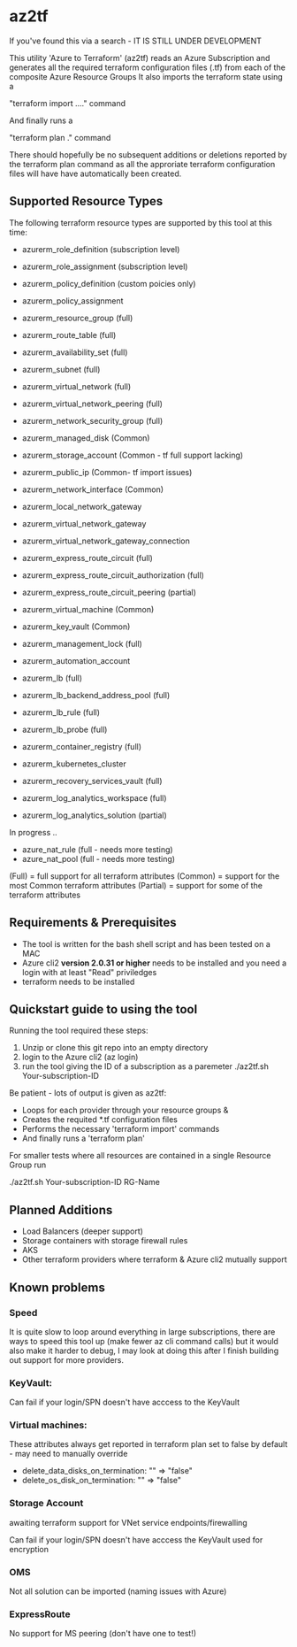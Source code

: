 # az2tf

If you've found this via a search - IT IS STILL UNDER DEVELOPMENT

This utility 'Azure to Terraform' (az2tf) 
reads an Azure Subscription and generates all the required terraform configuration files (.tf) from each of the composite Azure Resource Groups
It also imports the terraform state using a

"terraform import ...." command

And finally runs a 

"terraform plan ."  command 

There should hopefully be no subsequent additions or deletions reported by the terraform plan command as all the approriate terraform configuration files will have have automatically been created.

## Supported Resource Types

The following terraform resource types are supported by this tool at this time:

* azurerm_role_definition (subscription level)
* azurerm_role_assignment (subscription level)
* azurerm_policy_definition (custom poicies only)
* azurerm_policy_assignment

* azurerm_resource_group (full)
* azurerm_route_table (full)
* azurerm_availability_set (full)
* azurerm_subnet (full)
* azurerm_virtual_network (full)
* azurerm_virtual_network_peering (full)
* azurerm_network_security_group (full)
* azurerm_managed_disk  (Common)
* azurerm_storage_account (Common - tf full support lacking)
* azurerm_public_ip  (Common- tf import issues)
* azurerm_network_interface  (Common)
* azurerm_local_network_gateway
* azurerm_virtual_network_gateway
* azurerm_virtual_network_gateway_connection
* azurerm_express_route_circuit (full)
* azurerm_express_route_circuit_authorization (full)
* azurerm_express_route_circuit_peering (partial)

* azurerm_virtual_machine  (Common)
* azurerm_key_vault (Common)
* azurerm_management_lock  (full)
* azurerm_automation_account
* azurerm_lb  (full)
* azurerm_lb_backend_address_pool (full)
* azurerm_lb_rule (full)
* azurerm_lb_probe (full)

* azurerm_container_registry (full)
* azurerm_kubernetes_cluster
* azurerm_recovery_services_vault (full)
* azurerm_log_analytics_workspace (full)
* azurerm_log_analytics_solution (partial)

In progress ..

* azure_nat_rule (full - needs more testing)
* azure_nat_pool (full - needs more testing)

(Full) = full support for all terraform attributes
(Common) = support for the most Common terraform attributes
(Partial) = support for some of the terraform attributes

## Requirements & Prerequisites
+ The tool is written for the bash shell script and has been tested on a MAC
+ Azure cli2 **version 2.0.31 or higher** needs to be installed and you need a login with at least "Read" priviledges
+ terraform needs to be installed


## Quickstart guide to using the tool

Running the tool required these steps:
1. Unzip or clone this git repo into an empty directory
1. login to the Azure cli2  (az login)
1. run the tool giving the ID of a subscription as a paremeter  ./az2tf.sh  Your-subscription-ID 

Be patient - lots of output is given as az2tf:

+ Loops for each provider through your resource groups &
+ Creates the requited *.tf configuration files
+ Performs the necessary 'terraform import' commands
+ And finally runs a 'terraform plan'

For smaller tests where all resources are contained in a single Resource Group run 

./az2tf.sh Your-subscription-ID  RG-Name


## Planned Additions

+ Load Balancers (deeper support)
+ Storage containers with storage firewall rules
+ AKS
+ Other terraform providers where terraform & Azure cli2 mutually support

## Known problems

### Speed

It is quite slow to loop around everything in large subscriptions, there are ways to speed this tool up (make fewer az cli command calls) but it would also make it harder to debug, I may look at doing this after I finish building out support for more providers.

### KeyVault:

Can fail if your login/SPN doesn't have acccess to the KeyVault

### Virtual machines:
These attributes always get reported in terraform plan set to false by default  - may need to manually override

+ delete_data_disks_on_termination:           "" => "false"
+ delete_os_disk_on_termination:              "" => "false"


### Storage Account

awaiting terraform support for VNet service endpoints/firewalling

Can fail if your login/SPN doesn't have acccess the KeyVault used for encryption

### OMS

Not all solution can be imported (naming issues with Azure)

### ExpressRoute

No support for MS peering (don't have one to test!)
